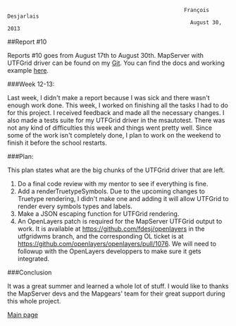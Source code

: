                                                                                                                             
                                                            François Desjarlais                                                     
                                                              August 30, 2013 
##Report #10

Reports #10 goes from August 17th to August 30th. MapServer with UTFGrid driver can be found on my [Git](https://github.com/fdesj). You can find the docs and working example [here](http://msgsoc.mapgears.com).

###Week 12-13:

Last week, I didn't make a report because I was sick and there wasn't enough work done. This week, I worked on finishing all the tasks I had to do for this project. I received feedback and made all the necessary changes. I also made a tests suite for my UTFGrid driver in the msautotest. There was not any kind of difficulties this week and things went pretty well. Since some of the work isn't completely done, I plan to work on the weekend to finish it before the school restarts.

###Plan:

This plan states what are the big chunks of the UTFGrid driver that are left.

1.  Do a final code review with my mentor to see if everything is fine.
2.  Add a renderTruetypeSymbols. Due to the upcoming changes to Truetype rendering, I didn't make one and adding it will allow UTFGrid to render every symbols types and labels.
3.  Make a JSON escaping function for UTFGrid rendering.
4.  An OpenLayers patch is required for the MapServer UTFGrid output to work. It is available at https://github.com/fdesj/openlayers in the utfgridwms branch, and the corresponding OL ticket is at https://github.com/openlayers/openlayers/pull/1076.  We will need to followup with the OpenLayers developpers to make sure it gets integrated.

###Conclusion

It was a great summer and learned a whole lot of stuff. I would like to thanks the MapServer devs and the Mapgears' team for their great support during this whole project.

[Main page](GSoC-UTF-Grid-implementation)